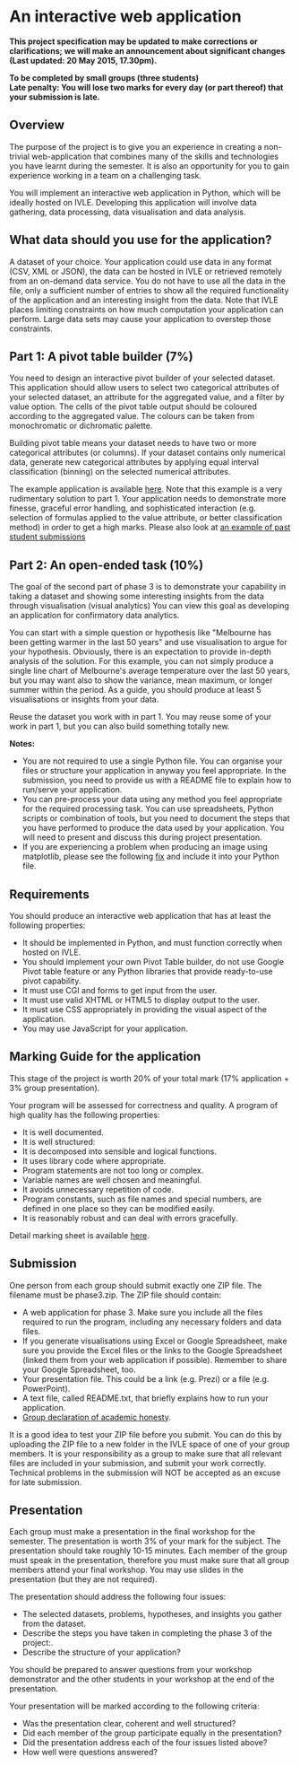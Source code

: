 An interactive web application
===============================

**This project specification may be updated to make corrections or clarifications; we will make an announcement about significant changes (Last updated: 20 May 2015, 17.30pm).**

**To be completed by small groups (three students)<br />
Late penalty: You will lose two marks for every day (or part thereof) that your submission is late.**

Overview
--------

The purpose of the project is to give you an experience in creating a non-trivial web-application that combines many of the skills and technologies you have learnt during the semester. It is also an opportunity for you to gain experience working in a team on a challenging task.

You will implement an interactive web application in Python, which will be ideally hosted on IVLE. Developing this application will involve data gathering, data processing, data visualisation and data analysis.

What data should you use for the application?
-----------------------------------

A dataset of your choice. Your application could use data in any format (CSV, XML or JSON), the data can be hosted in IVLE or retrieved remotely from an on-demand data service. You do not have to use all the data in the file, only a sufficient number of entries to show all the required functionality of the application and an interesting insight from the data. Note that IVLE places limiting constraints on how much computation your application can perform. Large data sets may cause your application to overstep those constraints.

Part 1: A pivot table builder (7%)
-----------------------------------

You need to design an interactive pivot builder of your selected dataset. This application should allow users to select two categorical attributes of your selected dataset, an attribute for the aggregated value, and a filter by value option. The cells of the pivot table output should be coloured according to the aggregated value. The colours can be taken from monochromatic or dichromatic palette.

Building pivot table means your dataset needs to have two or more categorical attributes (or columns). If your dataset contains only numerical data, generate new categorical attributes by applying equal interval classification (binning) on the selected numerical attributes.

The example application is available [here](http://students.informatics.unimelb.edu.au/~ivow/foi/mywork/solution/phase3/form.py). Note that this example is a very rudimentary solution to part 1. Your application needs to demonstrate more finesse, graceful error handling, and sophisticated interaction (e.g. selection of formulas applied to the value attribute, or better classification method) in order to get a high marks. Please also look at [an example of past student submissions](http://students.informatics.unimelb.edu.au/~zhout1/stuff/pivotal_stocks/cgi.py/pivot)

Part 2: An open-ended task (10%)
-----------------------------------

The goal of the second part of phase 3 is to demonstrate your capability in taking a dataset and showing some interesting insights from the data through visualisation (visual analytics) You can view this goal as developing an application for confirmatory data analytics.

You can start with a simple question or hypothesis like "Melbourne has been getting warmer in the last 50 years" and use visualisation to argue for your hypothesis. Obviously, there is an expectation to provide in-depth analysis of the solution. For this example, you can not simply produce a single line chart of Melbourne's average temperature over the last 50 years, but you may want also to show the variance, mean maximum, or longer summer within the period. As a guide, you should produce at least 5 visualisations or insights from your data.

Reuse the dataset you work with in part 1. You may reuse some of your work in part 1, but you can also build something totally new.

**Notes:**

- You are not required to use a single Python file. You can organise your files or structure your application in anyway you feel appropriate. In the submission, you need to provide us with a README file to explain how to run/serve your application.
- You can pre-process your data using any method you feel appropriate for the
required processing task. You can use spreadsheets, Python scripts or combination of tools, but you need to document the steps that you have performed to produce the data used by your application. You will need to present and discuss this during project presentation.
- If you are experiencing a problem when producing an image using matplotlib, please see the following [fix](assets/matplotlib-fix.py) and include it into your Python file.

Requirements
-----------

You should produce an interactive web application that has at least the following properties:

- It should be implemented in Python, and must function correctly when hosted
on IVLE.
- You should implement your own Pivot Table builder, do not use Google Pivot table feature or any Python libraries that provide ready-to-use pivot capability.
- It must use CGI and forms to get input from the user.
- It must use valid XHTML or HTML5 to display output to the user.
- It must use CSS appropriately in providing the visual aspect of the
application.
- You may use JavaScript for your application.

Marking Guide for the application
---------------------------------

This stage of the project is worth 20% of your total mark (17% application + 3% group presentation).

Your program will be assessed for correctness and quality. A program of high quality has the following properties:

- It is well documented.
- It is well structured:
- It is decomposed into sensible and logical functions.
- It uses library code where appropriate.
- Program statements are not too long or complex.
- Variable names are well chosen and meaningful.
- It avoids unnecessary repetition of code.
- Program constants, such as file names and special numbers, are defined in one place so they can be modified easily.
- It is reasonably robust and can deal with errors gracefully.

Detail marking sheet is available [here](assets/phase_3_marking_sheet.doc).

Submission
----------

One person from each group should submit exactly one ZIP file. The filename must be phase3.zip. The ZIP file should contain:

- A web application for phase 3. Make sure you include all the files required to run the program, including any necessary folders and data files.
- If you generate visualisations using Excel or Google Spreadsheet, make sure you provide the Excel files or the links to the Google Spreadsheet (linked them from your web application if possible). Remember to share your Google Spreadsheet, too.
- Your presentation file. This could be a link (e.g. Prezi) or a file (e.g. PowerPoint).
- A text file, called README.txt, that briefly explains how to run your
application.
- [Group declaration of academic honesty](assets/declaration-of-academic-honesty.pdf).


It is a good idea to test your ZIP file before you submit. You can do this by uploading the ZIP file to a new folder in the IVLE space of one of your group members. It is your responsibility as a group to make sure that all relevant files are included in your submission, and submit your work correctly. Technical problems in the submission will NOT be accepted as an excuse for late submission.

Presentation
------------

Each group must make a presentation in the final workshop for the semester. The presentation is worth 3% of your mark for the subject. The presentation should take roughly 10-15 minutes. Each member of the group must speak in the presentation, therefore you must make sure that all group members attend your final workshop. You may use slides in the presentation (but they are not required).

The presentation should address the following four issues:

- The selected datasets, problems, hypotheses, and insights you gather from the dataset.
- Describe the steps you have taken in completing the phase 3 of the project:.
- Describe the structure of your application?

You should be prepared to answer questions from your workshop demonstrator and the other students in your workshop at the end of the presentation.

Your presentation will be marked according to the following criteria:

- Was the presentation clear, coherent and well structured?
- Did each member of the group participate equally in the presentation?
- Did the presentation address each of the four issues listed above?
- How well were questions answered?